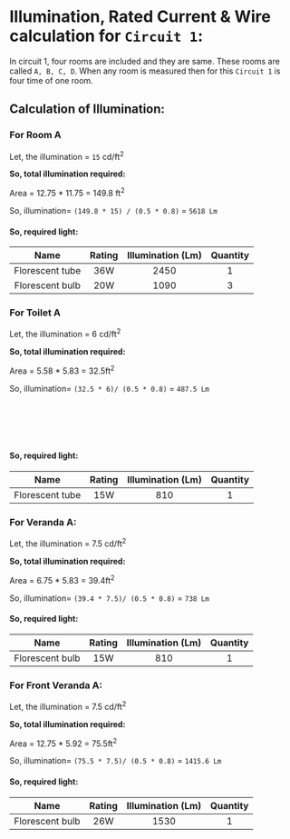# Illumination, Rated Current & Wire calculation for `Circuit 1`:

In circuit 1, four rooms are included and they are same. These rooms are called `A, B, C, D`. When any room is measured then for this `Circuit 1` is four time of one room.

Calculation of Illumination:
----------------------------

### For Room A

Let, the illumination = `15` cd/ft<sup>2</sup>

**So, total illumination required:**

Area = 12.75 * 11.75 = 149.8 ft<sup>2</sup>

So, illumination= `(149.8 * 15) / (0.5 * 0.8)` = `5618 Lm`

#### So, required light:

|       Name      | Rating | Illumination (Lm) | Quantity |
|:---------------:|:------:|:-----------------:|:--------:|
| Florescent tube |   36W  |        2450       |     1    |
| Florescent bulb |   20W  |        1090       |     3    |

### For Toilet A

Let, the illumination = 6 cd/ft<sup>2</sup>

**So, total illumination required:**

Area = 5.58 * 5.83 = 32.5ft<sup>2</sup>

So, illumination= `(32.5 * 6)/ (0.5 * 0.8)` = `487.5 Lm`
 
<br> 
<br> 
<br> 
<br> 
 
#### So, required light:

|       Name      | Rating | Illumination (Lm) | Quantity |
|:---------------:|:------:|:-----------------:|:--------:|
| Florescent tube |   15W  |        810        |     1    |

### For Veranda A:

Let, the illumination = 7.5 cd/ft<sup>2</sup>

**So, total illumination required:**

Area = 6.75 * 5.83 = 39.4ft<sup>2</sup>

So, illumination= `(39.4 * 7.5)/ (0.5 * 0.8)` = `738 Lm`

#### So, required light:

|       Name      | Rating | Illumination (Lm) | Quantity |
|:---------------:|:------:|:-----------------:|:--------:|
| Florescent bulb |   15W  |        810        |     1    |

### For Front Veranda A:

Let, the illumination = 7.5 cd/ft<sup>2</sup>

**So, total illumination required:**

Area = 12.75 * 5.92 = 75.5ft<sup>2</sup>

So, illumination= `(75.5 * 7.5)/ (0.5 * 0.8)` = `1415.6 Lm`

#### So, required light:

|       Name      | Rating | Illumination (Lm) | Quantity |
|:---------------:|:------:|:-----------------:|:--------:|
| Florescent bulb |   26W  |        1530       |     1    |


